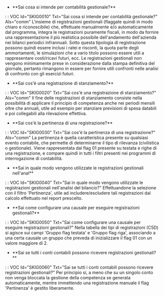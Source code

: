- \*\*Sai cosa si intende per contabilità gestionale?\*\*

 :  : VOC Id="SKIG0010" Txt="Sai cosa si intende per contabilità gestionale?" Als="comm"
L'insieme di registrazioni gestionali (flaggate quindi in modo chiaro e riconoscibile) che, effettuate manualmente e/o automaticamente dal programma, integra le registrazioni puramente fiscali, in modo da fornire una rappresentazione il più realistica possibile dell'andamento dell'azienda nei bilanci periodici infrannuali. Sotto questa tipologia di registrazione possono quindi essere inclusi i ratei e risconti, la quota parte degli ammortamenti, le simulazioni che a vario titolo possono essere utili a rappresentare costi/ricavi futuri, ecc. Le registrazioni gestionali non vengono minimamente prese in considerazione dalla stampa definitiva del giornale, pertanto rimangono in essere per fornire utili confronti nelle analisi di confronto con gli esercizi futuri.
- \*\*Sai cos'è una registrazione di stanziamento?\*\*

 :  : VOC Id="SKIG0020" Txt="Sai cos'è una registrazione di stanziamento?" Als="comm"
Il fine delle registrazioni di stanziamento consiste nella possibilità di applicare il principio di competenza anche nei periodi mensili oltre che annuali, utile ad esempio per stanziare previsioni di spesa databili e poi collegabili alla rilevazione effettiva.
- \*\*Sai cos'è la pertinenza di una registrazione?\*\*

 :  : VOC Id="SKIG0030" Txt="Sai cos'è la pertinenza di una registrazione?" Als="comm"
La pertinenza è quella caratteristica presente su qualsiasi evento contabile, che permette di
determinarne il tipo di rilevanza (civilistica o gestionale). Viene rappresentata dal flag 01 presente su testata e righe di una registrazione, e compare quindi in tutti i filtri presenti nei programmi di interrogazione di contabilità.
- \*\*Sai in quale modo vengono utilizzate le registrazioni gestionali nell'anal\*\*

 :  : VOC Id="SKIG0040" Txt="Sai in quale modo vengono utilizzate le registrazioni gestionali nell'analisi del bilancio?"
Effettuandone la selezione con il filtro 'Pertinenza', utile ad includere/escludere tali registrazioni dal calcolo effettuato nel report prescelto.
- \*\*Sai come configurare una causale per eseguire registrazioni gestionali?\*\*

 :  : VOC Id="SKIG0050" Txt="Sai come configurare una causale per eseguire registrazioni gestionali?"
Nella tabella dei tipi di registrazioni (C5D) si agisce sui campi 'Gruppo flag testata' e 'Gruppo flag riga', associando a una certa causale un gruppo che preveda di inizializzare il flag 01 con un valore maggiore di 2.
- \*\*Sai se tutti i conti contabili possono ricevere registrazioni gestionali?\*\*

 :  : VOC Id="SKIG0060" Txt="Sai se tutti i conti contabili possono ricevere registrazioni gestionali?"
Per principio si, a meno che su un singolo conto non venga bloccata la gestione della competenza se generata automaticamente, mentre immettendo una registrazione manuale il flag 'Pertinenza' è gestito liberamente.
